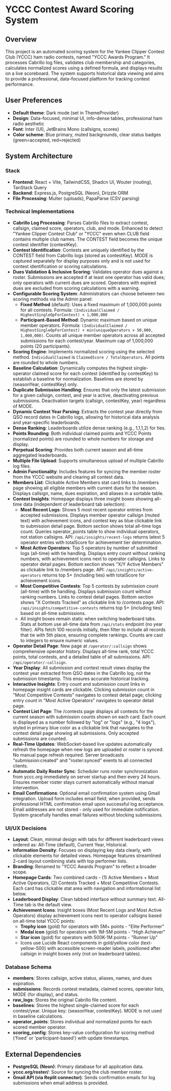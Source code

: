 # YCCC Contest Award Scoring System

## Overview
This project is an automated scoring system for the Yankee Clipper Contest Club (YCCC) ham radio contests, named "YCCC Awards Program." It processes Cabrillo log files, validates club membership and categories, calculates normalized scores using a defined formula, and displays results on a live scoreboard. The system supports historical data viewing and aims to provide a professional, data-focused platform for tracking contest performance.

## User Preferences
- **Default theme**: Dark mode (set in ThemeProvider)
- **Design**: Data-focused, minimal UI, info-dense tables, professional ham radio aesthetic
- **Font**: Inter (UI), JetBrains Mono (callsigns, scores)
- **Color scheme**: Blue primary, muted backgrounds, clear status badges (green=accepted, red=rejected)

## System Architecture

### Stack
- **Frontend**: React + Vite, TailwindCSS, Shadcn UI, Wouter (routing), TanStack Query
- **Backend**: Express.js, PostgreSQL (Neon), Drizzle ORM
- **File Processing**: Multer (uploads), PapaParse (CSV parsing)

### Technical Implementations
- **Cabrillo Log Processing**: Parses Cabrillo files to extract contest, callsign, claimed score, operators, club, and mode. Enhanced to detect "Yankee Clipper Contest Club" or "YCCC" even when CLUB field contains multiple club names. The CONTEST field becomes the unique contest identifier (contestKey).
- **Contest Identification**: Contests are uniquely identified by the CONTEST field from Cabrillo logs (stored as contestKey). MODE is captured separately for display purposes only and is not used for contest identification or scoring calculations.
- **Dues Validation & Inclusive Scoring**: Validates operator dues against a roster. Submissions are accepted if at least one operator has valid dues; only operators with current dues are scored. Operators with expired dues are excluded from scoring calculations with a warning.
- **Configurable Scoring System**: Administrators can choose between two scoring methods via the Admin panel:
  - **Fixed Method** (default): Uses a fixed maximum of 1,000,000 points for all contests. Formula: `(IndividualClaimed / HighestSingleOpForContest) × 1,000,000`
  - **Participant-Based Method**: Dynamic maximum based on unique member operators. Formula: `(IndividualClaimed / HighestSingleOpForContest) × min(uniqueOperators × 50,000, 1,000,000)`. Counts all unique member operators across all accepted submissions for each contest/year. Maximum cap of 1,000,000 points (20 participants).
- **Scoring Engine**: Implements normalized scoring using the selected method. `IndividualClaimed` is `ClaimedScore / TotalOperators`. All points are rounded to whole numbers.
- **Baseline Calculation**: Dynamically computes the highest single-operator claimed score for each contest (identified by contestKey) to establish a baseline for normalization. Baselines are stored by (seasonYear, contestKey) only.
- **Duplicate Submission Handling**: Ensures that only the latest submission for a given callsign, contest, and year is active, deactivating previous submissions. Deactivation targets (callsign, contestKey, year) regardless of MODE.
- **Dynamic Contest Year Parsing**: Extracts the contest year directly from QSO record dates in Cabrillo logs, allowing for historical data analysis and year-specific leaderboards.
- **Dense Ranking**: Leaderboards utilize dense ranking (e.g., 1,1,1,2) for ties.
- **Points Rounding**: Both individual claimed points and YCCC Points (normalized points) are rounded to whole numbers for storage and display.
- **Perpetual Scoring**: Provides both current season and all-time aggregated leaderboards.
- **Multiple File Upload**: Supports simultaneous upload of multiple Cabrillo log files.
- **Admin Functionality**: Includes features for syncing the member roster from the YCCC website and clearing all contest data.
- **Members List**: Clickable Active Members stat card links to /members page showing all eligible members with current dues for the season. Displays callsign, name, dues expiration, and aliases in a sortable table.
- **Contest Insights**: Homepage displays three insight boxes showing all-time data (independent of leaderboard tab selection):
  - **Most Recent Logs**: Shows 5 most recent operator entries from accepted submissions. Displays member operator callsign (muted text) with achievement icons, and contest key as blue clickable link to submission detail page. Bottom section shows total all-time logs count. Queries operator_points table to show individual operators, not station callsigns. API: `/api/insights/recent-logs` returns latest 5 operator entries with totalScore for achievement tier determination.
  - **Most Active Operators**: Top 5 operators by number of submitted logs (all-time) with tie handling. Displays entry count without ranking numbers, with achievement icons next to operator callsigns. Links to operator detail pages. Bottom section shows "X/Y Active Members" as clickable link to /members page. API: `/api/insights/active-operators` returns top 5+ (including ties) with totalScore for achievement icons.
  - **Most Competitive Contests**: Top 5 contests by submission count (all-time) with tie handling. Displays submission count without ranking numbers. Links to contest detail pages. Bottom section shows "X Contests Tracked" as clickable link to /contests page. API: `/api/insights/competitive-contests` returns top 5+ (including ties) based on all-time submissions.
  - All insight boxes remain static when switching leaderboard tabs. Stats at bottom use all-time data from `/api/stats` endpoint (no year filter). APIs fetch 100 records initially, then filter to include all records that tie with 5th place, ensuring complete rankings. Counts are cast to integers to ensure numeric values.
- **Operator Detail Page**: New page at `/operator/:callsign` shows comprehensive operator history. Displays all-time rank, total YCCC points, total contests, and a detailed table of all submissions. API: `/api/operator/:callsign`.
- **Year Display**: All submission and contest result views display the contest year extracted from QSO dates in the Cabrillo log, not the submission timestamp. This ensures accurate historical tracking.
- **Interactive Insights**: Entry count and submission count links in homepage insight cards are clickable. Clicking submission count in "Most Competitive Contests" navigates to contest detail page; clicking entry count in "Most Active Operators" navigates to operator detail page.
- **Contest List Page**: The /contests page displays all contests for the current season with submission counts shown on each card. Each count is displayed as a number followed by "log" or "logs" (e.g., "4 logs"), styled in primary blue color as a clickable link that navigates to the contest detail page showing all submissions. Only accepted submissions are counted.
- **Real-Time Updates**: WebSocket-based live updates automatically refresh the homepage when new logs are uploaded or roster is synced. No manual page refresh required. Server broadcasts "submission:created" and "roster:synced" events to all connected clients.
- **Automatic Daily Roster Sync**: Scheduler runs roster synchronization from yccc.org immediately on server startup and then every 24 hours. Ensures member roster stays current automatically without manual intervention.
- **Email Confirmations**: Optional email confirmation system using Gmail integration. Upload form includes email field; when provided, sends professional HTML confirmation email upon successful log acceptance. Email addresses are not stored - only used for immediate notification. System gracefully handles email failures without blocking submissions.

### UI/UX Decisions
- **Layout**: Clean, minimal design with tabs for different leaderboard views ordered as: All-Time (default), Current Year, Historical.
- **Information Density**: Focuses on displaying key data clearly, with clickable elements for detailed views. Homepage features streamlined 2-card layout combining stats with top performer lists.
- **Branding**: Renamed to "YCCC Awards Program" to reflect a broader scope.
- **Homepage Cards**: Two combined cards - (1) Active Members + Most Active Operators, (2) Contests Tracked + Most Competitive Contests. Each card has clickable stat area with navigation and informational list below.
- **Leaderboard Display**: Clean tabbed interface without summary text. All-Time tab is the default view.
- **Achievement Icons**: Insight boxes (Most Recent Logs and Most Active Operators) display achievement icons next to operator callsigns based on all-time total YCCC points:
  - **Trophy icon** (gold) for operators with 5M+ points - "Elite Performer"
  - **Medal icon** (gold) for operators with 1M-5M points - "High Achiever"
  - **Star icon** (gold) for operators with 500K-1M points - "Runner Up"
  - Icons use Lucide React components in gold/yellow color (text-yellow-500) with accessible screen-reader labels, positioned after callsign in insight boxes only (not on leaderboard tables).

### Database Schema
- **members**: Stores callsign, active status, aliases, names, and dues expiration.
- **submissions**: Records contest metadata, claimed scores, operator lists, MODE (for display), and status.
- **raw_logs**: Stores the original Cabrillo file content.
- **baselines**: Stores the highest single-claimed score for each contest/year. Unique key: (seasonYear, contestKey). MODE is not used in baseline calculations.
- **operator_points**: Stores individual and normalized points for each scored member operator.
- **scoring_config**: Stores key-value configuration for scoring method ('fixed' or 'participant-based') with update timestamps.

## External Dependencies
- **PostgreSQL (Neon)**: Primary database for all application data.
- **yccc.org/roster/**: Source for syncing the club member roster.
- **Gmail API (via Replit connector)**: Sends confirmation emails for log submissions when email address is provided.